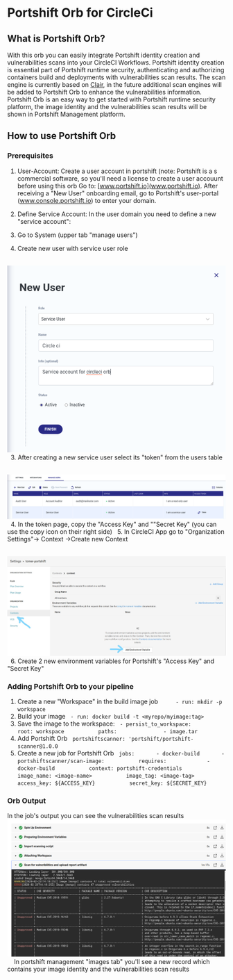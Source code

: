 # **Portshift Orb for CircleCi**

## **What is Portshift Orb?**
With this orb you can easily integrate Portshift identity creation and vulnerabilities scans into your CircleCI Workflows.
Portshift identity creation is essential part of Portshift runtime security, authenticating and authorizing containers build and deployments with vulnerabilities scan results. The scan engine is currently based on [Clair](https://github.com/quay/clair), in the future additional scan engines will be added to Portshift Orb to enhance the vulnerabilities information. 
Portshift Orb is an easy way to get started with Portshift runtime security platform, the image identity and the vulnerabilities scan results will be shown in Portshift Management platform.

## **How to use Portshift Orb**
### **Prerequisites**
1. User-Account: Create a user account in portshift (note: Portshift is a s commercial software, so you'll need a license to create a user accouunt before using this orb Go to: [www.portshift.io](www.portshift.io). After receiving a "New User" onboarding email, go to Portshift's user-portal (www.console.portshift.io) to enter your domain.

2. Define Service Account: In the user domain you need to define a new "service account":

1. Go to System (upper tab "manage users")

2. Create new user with service user role
  
     ![new user](Images/New%20user%20image.png)
  
3. After creating a new service user select its "token" from the users table
  
     ![new user token](Images/New%20user%20token.png)
  
4. In the token page, copy the "Access Key" and ""Secret Key" (you can use the copy icon on their right side)
  
5. In CircleCI App go to "Organization Settings"-> Context ->Create new Context
  
     ![context](Images/Context.jpg)
  
6. Create 2 new environment variables for Portshift's "Access Key" and "Secret Key" 
  
### **Adding Portshift Orb to your pipeline**

1. Create a new "Workspace" in the build image job
  
  `     - run: mkdir -p workspace `
  
2. Build your image
  
  `- run: docker build -t <myrepo/myimage:tag>`
  
3. Save the image to the workspace:
  
  `- persist_to_workspace:
          root: workspace
          paths:
              - image.tar`
  
4. Add Portshift Orb
  
  `portshiftscanner: 'portshift/portshift-scanner@1.0.0`
  
5. Create a new job for Portshift Orb
  
    `jobs:
      - docker-build
      - portshiftscanner/scan-image:
          requires:
            - docker-build
          context: portshift-credentials
          image_name: <image-name>
          image_tag: <image-tag>
          access_key: ${ACCESS_KEY}
          secret_key: ${SECRET_KEY}`
   
### **Orb Output**
In the job's output you can see the vulnerabilities scan results
   
   ![job output](Images/output.png)
   
In portshift management "images tab" you'll see a new record which contains your image identity and the vulnerabilities scan results



